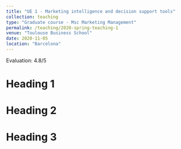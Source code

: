 ```yaml
---
title: "UE 1 - Marketing intelligence and decision support tools"
collection: teaching
type: "Graduate course - Msc Marketing Management"
permalink: /teaching/2020-spring-teaching-1
venue: "Toulouse Business School"
date: 2020-11-05
location: "Barcelona"
---
```


Evaluation: 4.8/5

Heading 1
======

Heading 2
======

Heading 3
======